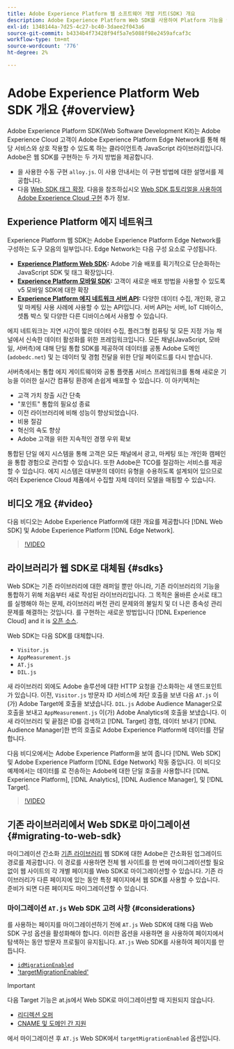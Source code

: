 ```yaml
---
title: Adobe Experience Platform 웹 소프트웨어 개발 키트(SDK) 개요
description: Adobe Experience Platform Web SDK를 사용하여 Platform 기능을 웹 사이트에 통합하는 방법에 대해 알아봅니다.
exl-id: 1348144a-7d25-4c27-bc40-3daee2f043a6
source-git-commit: b4334b4f73428f94f5a7e5088f98e2459afcaf3c
workflow-type: tm+mt
source-wordcount: '776'
ht-degree: 2%

---
```


# Adobe Experience Platform Web SDK 개요 {#overview}

Adobe Experience Platform SDK(Web Software Development Kit)는 Adobe Experience Cloud 고객이 Adobe Experience Platform Edge Network를 통해 해당 서비스와 상호 작용할 수 있도록 하는 클라이언트측 JavaScript 라이브러리입니다. Adobe은 웹 SDK를 구현하는 두 가지 방법을 제공합니다.

* 을 사용한 수동 구현 `alloy.js`. 이 사용 안내서는 이 구현 방법에 대한 설명서를 제공합니다.
* 다음 [Web SDK 태그 확장](../tags/extensions/client/web-sdk/web-sdk-extension-configuration.md). 다음을 참조하십시오 [Web SDK 튜토리얼을 사용하여 Adobe Experience Cloud 구현](https://experienceleague.adobe.com/docs/platform-learn/implement-web-sdk/overview.html?lang=ko-KR) 추가 정보.

## Experience Platform 에지 네트워크

Experience Platform 웹 SDK는 Adobe Experience Platform Edge Network를 구성하는 도구 모음의 일부입니다. Edge Network는 다음 구성 요소로 구성됩니다.

* **[Experience Platform Web SDK](#overview):** Adobe 기술 배포를 획기적으로 단순화하는 JavaScript SDK 및 태그 확장입니다.
* **[Experience Platform 모바일 SDK](https://developer.adobe.com/client-sdks/documentation/):** 고객이 새로운 배포 방법을 사용할 수 있도록 v5 모바일 SDK에 대한 확장
* **[Experience Platform 에지 네트워크 서버 API](../server-api/overview.md):** 다양한 데이터 수집, 개인화, 광고 및 마케팅 사용 사례에 사용할 수 있는 API입니다. 서버 API는 서버, IoT 디바이스, 셋톱 박스 및 다양한 다른 디바이스에서 사용할 수 있습니다.

에지 네트워크는 지연 시간이 짧은 데이터 수집, 플러그형 컴퓨팅 및 모든 지정 가능 채널에서 신속한 데이터 활성화를 위한 프레임워크입니다. 모든 채널(JavaScript, 모바일, 서버측)에 대해 단일 통합 SDK를 제공하여 데이터를 공통 Adobe 도메인(`adobedc.net`) 및 는 데이터 및 경험 전달을 위한 단일 페이로드를 다시 받습니다.

서버측에서는 통합 에지 게이트웨이와 공통 플랫폼 서비스 프레임워크를 통해 새로운 기능을 이러한 실시간 컴퓨팅 환경에 손쉽게 배포할 수 있습니다. 이 아키텍처는

* 고객 가치 창출 시간 단축
* &quot;포인트&quot; 통합의 필요성 종료
* 이전 라이브러리에 비해 성능이 향상되었습니다.
* 비용 절감
* 혁신의 속도 향상
* Adobe 고객을 위한 지속적인 경쟁 우위 확보

통합된 단일 에지 시스템을 통해 고객은 모든 채널에서 광고, 마케팅 또는 개인화 캠페인을 통합 경험으로 관리할 수 있습니다. 또한 Adobe은 TCO를 절감하는 서비스를 제공할 수 있습니다. 에지 시스템은 대부분의 데이터 유형을 수용하도록 설계되어 있으므로 여러 Experience Cloud 제품에서 수집할 자체 데이터 모델을 매핑할 수 있습니다.

## 비디오 개요 {#video}

다음 비디오는 Adobe Experience Platform에 대한 개요를 제공합니다 [!DNL Web SDK] 및 Adobe Experience Platform [!DNL Edge Network].

>[!VIDEO](https://video.tv.adobe.com/v/34141?quality=12&learn=on)

## 라이브러리가 웹 SDK로 대체됨 {#sdks}

Web SDK는 기존 라이브러리에 대한 래퍼일 뿐만 아니라, 기존 라이브러리의 기능을 통합하기 위해 처음부터 새로 작성된 라이브러리입니다. 그 목적은 올바른 순서로 태그를 실행해야 하는 문제, 라이브러리 버전 관리 문제와의 불일치 및 더 나은 종속성 관리 문제를 해결하는 것입니다. 를 구현하는 새로운 방법입니다 [!DNL Experience Cloud] and it is [오픈 소스](https://github.com/adobe/alloy).

Web SDK는 다음 SDK를 대체합니다.

* `Visitor.js`
* `AppMeasurement.js`
* `AT.js`
* `DIL.js`

새 라이브러리 외에도 Adobe 솔루션에 대한 HTTP 요청을 간소화하는 새 엔드포인트가 있습니다. 이전, `Visitor.js` 방문자 ID 서비스에 차단 호출을 보낸 다음 `AT.js` 이(가) Adobe Target에 호출을 보냈습니다. `DIL.js` Adobe Audience Manager으로 호출을 보내고 `AppMeasurement.js` 이(가) Adobe Analytics에 호출을 보냈습니다. 이 새 라이브러리 및 끝점은 ID를 검색하고 [!DNL Target] 경험, 데이터 보내기 [!DNL Audience Manager]한 번의 호출로 Adobe Experience Platform에 데이터를 전달합니다.

다음 비디오에서는 Adobe Experience Platform을 보여 줍니다 [!DNL Web SDK] 및 Adobe Experience Platform [!DNL Edge Network] 작동 중입니다. 이 비디오 예제에서는 데이터를 로 전송하는 Adobe에 대한 단일 호출을 사용합니다 [!DNL Experience Platform], [!DNL Analytics], [!DNL Audience Manager], 및 [!DNL Target].

>[!VIDEO](https://video.tv.adobe.com/v/34148)

## 기존 라이브러리에서 Web SDK로 마이그레이션 {#migrating-to-web-sdk}

마이그레이션 간소화 [기존 라이브러리](#sdks) 웹 SDK에 대한 Adobe은 간소화된 업그레이드 경로를 제공합니다. 이 경로를 사용하면 전체 웹 사이트를 한 번에 마이그레이션할 필요 없이 웹 사이트의 각 개별 페이지를 Web SDK로 마이그레이션할 수 있습니다. 기존 라이브러리가 다른 페이지에 있는 동안 특정 페이지에서 웹 SDK를 사용할 수 있습니다. 준비가 되면 다른 페이지도 마이그레이션할 수 있습니다.

### 마이그레이션 `AT.js` Web SDK 고려 사항 {#considerations}

를 사용하는 페이지를 마이그레이션하기 전에 `AT.js` Web SDK에 대해 다음 Web SDK 구성 옵션을 활성화해야 합니다. 이러한 옵션을 사용하면 을 사용하여 페이지에서 탐색하는 동안 방문자 프로필이 유지됩니다. `AT.js` Web SDK를 사용하여 페이지를 만듭니다.

* [`idMigrationEnabled`](fundamentals/configuring-the-sdk.md#id-migration-enabled)
* [&#39;targetMigrationEnabled&#39;](fundamentals/configuring-the-sdk.md#targetMigrationEnabled)


>[!IMPORTANT]
>
>다음 Target 기능은 at.js에서 Web SDK로 마이그레이션할 때 지원되지 않습니다.
>
>* [리디렉션 오퍼](https://experienceleague.adobe.com/docs/target/using/experiences/offers/offer-redirect.html)
>* [CNAME 및 도메인 간 지원](https://experienceleague.adobe.com/docs/target-dev/developer/client-side/at-js-implementation/atjs-cookies.html)

에서 마이그레이션 후 `AT.js` Web SDK에서 `targetMigrationEnabled` 옵션입니다.
